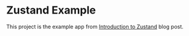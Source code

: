# Zustand Example

This project is the example app from [Introduction to Zustand](https://johnraptis.dev/introduction-to-zustand) blog post.

